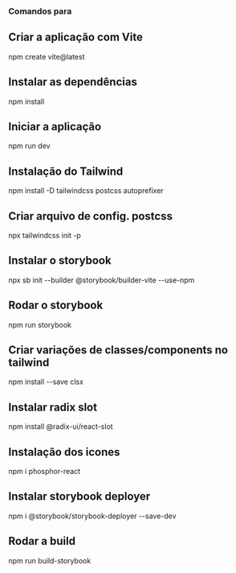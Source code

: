 ### Comandos para ###

## Criar a aplicação com Vite
npm create vite@latest

## Instalar as dependências
npm install

## Iniciar a aplicação
npm run dev

## Instalação do Tailwind
npm install -D tailwindcss postcss autoprefixer

## Criar arquivo de config. postcss
npx tailwindcss init -p 

## Instalar o storybook
npx sb init --builder @storybook/builder-vite --use-npm

## Rodar o storybook
npm run storybook

## Criar variações de classes/components no tailwind
npm install --save clsx

## Instalar radix slot 
npm install @radix-ui/react-slot

## Instalação dos icones 
npm i phosphor-react

## Instalar storybook deployer
npm i @storybook/storybook-deployer --save-dev

## Rodar a build
npm run build-storybook